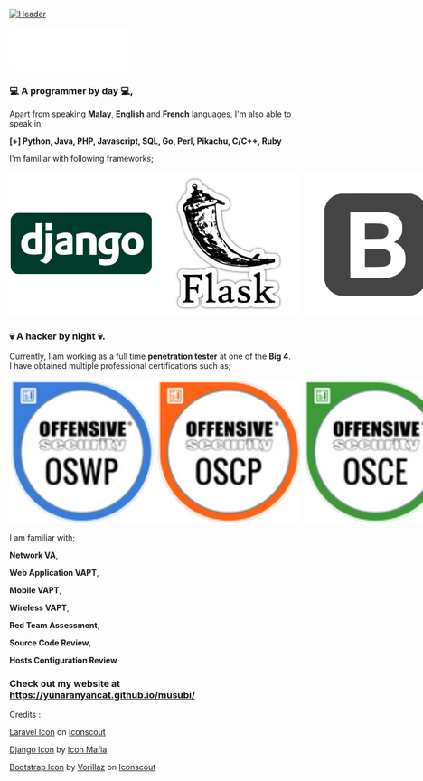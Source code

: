 [![Header](https://raw.githubusercontent.com/yunaranyancat/yunaranyancat/master/images/banner.png "Header")](https://yunaranyancat.github.io/musubi)

![whoami](https://raw.githubusercontent.com/yunaranyancat/yunaranyancat/master/images/whoami.gif)

### __:computer: A programmer by day :computer:__,

Apart from speaking **Malay**, **English** and **French** languages, I'm also able to speak in;

**\[+\] Python, Java, PHP, Javascript, SQL, Go, Perl, Pikachu, C/C++, Ruby**

I'm familiar with following frameworks;

<nobr><img src="https://raw.githubusercontent.com/yunaranyancat/yunaranyancat/master/images/django.png" width="256" height="256" title="Django">
<img src="https://raw.githubusercontent.com/yunaranyancat/yunaranyancat/master/images/flask.png" width="256" height="256" title="Flask">
<img src="https://raw.githubusercontent.com/yunaranyancat/yunaranyancat/master/images/bootstrap.png" width="256" height="256" title="Bootstrap">
<img src="https://raw.githubusercontent.com/yunaranyancat/yunaranyancat/master/images/laravel.png" width="256" height="256" title="Laravel">
<img src="https://raw.githubusercontent.com/yunaranyancat/yunaranyancat/master/images/kivy-i.png" width="256" height="256" title="Kivy">
<img src="https://raw.githubusercontent.com/yunaranyancat/yunaranyancat/master/images/flutter.png" width="256" height="256" title="Flutter"></nobr>

### __:skull: A hacker by night :skull:__.

Currently, I am working as a full time **penetration tester** at one of the **Big 4**. I have obtained multiple professional certifications such as;

<nobr><img src="https://raw.githubusercontent.com/yunaranyancat/yunaranyancat/master/images/oswp-acclaim.png" width="256" height="256" title="OSWP">
<img src="https://raw.githubusercontent.com/yunaranyancat/yunaranyancat/master/images/oscp-acclaim.png" width="256" height="256" title="OSCP">
<img src="https://raw.githubusercontent.com/yunaranyancat/yunaranyancat/master/images/osce-acclaim.png" width="256" height="256" title="OSCE"></nobr>

I am familiar with;

**Network VA**,

**Web Application VAPT**,

**Mobile VAPT**,

**Wireless VAPT**,

**Red Team Assessment**,

**Source Code Review**,

**Hosts Configuration Review**

### Check out my website at https://yunaranyancat.github.io/musubi/

Credits :

<a href="https://iconscout.com/icons/laravel" target="_blank">Laravel Icon</a> on <a href="https://iconscout.com">Iconscout</a>

<a href="https://iconscout.com/icons/django" target="_blank">Django Icon</a> by <a href="https://iconscout.com/contributors/icon-mafia" target="_blank">Icon Mafia</a>

<a href="https://iconscout.com/icons/bootstrap" target="_blank">Bootstrap Icon</a> by <a href="https://iconscout.com/contributors/vorillaz">Vorillaz</a> on <a href="https://iconscout.com">Iconscout</a>

<!--
**yunaranyancat/yunaranyancat** is a ✨ _special_ ✨ repository because its `README.md` (this file) appears on your GitHub profile.

Here are some ideas to get you started:

- 🔭 I’m currently working on ...
- 🌱 I’m currently learning ...
- 👯 I’m looking to collaborate on ...
- 🤔 I’m looking for help with ...
- 💬 Ask me about ...
- 📫 How to reach me: ...
- 😄 Pronouns: ...
- ⚡ Fun fact: ...
-->
